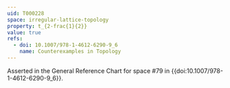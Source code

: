 ```yaml
---
uid: T000228
space: irregular-lattice-topology
property: t_{2-frac{1}{2}}
value: true
refs:
  - doi: 10.1007/978-1-4612-6290-9_6
    name: Counterexamples in Topology
---
```

Asserted in the General Reference Chart for space #79 in
{{doi:10.1007/978-1-4612-6290-9_6}}.
